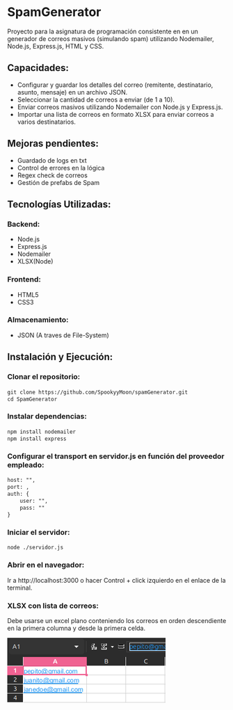 # SpamGenerator

Proyecto para la asignatura de programación consistente en en un generador de correos masivos (simulando spam) utilizando Nodemailer, Node.js, Express.js, HTML y CSS.

## Capacidades:

- Configurar y guardar los detalles del correo (remitente, destinatario, asunto, mensaje) en un archivo JSON.
- Seleccionar la cantidad de correos a enviar (de 1 a 10).
- Enviar correos masivos utilizando Nodemailer con Node.js y Express.js.
- Importar una lista de correos en formato XLSX para enviar correos a varios destinatarios.

## Mejoras pendientes:

- Guardado de logs en txt
- Control de errores en la lógica
- Regex check de correos
- Gestión de prefabs de Spam

## Tecnologías Utilizadas:

### Backend:
- Node.js
- Express.js
- Nodemailer
- XLSX(Node)

### Frontend:
- HTML5
- CSS3

### Almacenamiento:
- JSON (A traves de File-System)

## Instalación y Ejecución:

### Clonar el repositorio:

```
git clone https://github.com/SpookyyMoon/spamGenerator.git
cd SpamGenerator
```

### Instalar dependencias:

```
npm install nodemailer
npm install express
```

### Configurar el transport en servidor.js en función del proveedor empleado:

```
host: "",
port: ,
auth: {
    user: "",
    pass: ""
}
```

### Iniciar el servidor:

```
node ./servidor.js
```

### Abrir en el navegador:

Ir a http://localhost:3000 o hacer Control + click izquierdo en el enlace de la terminal.

### XLSX con lista de correos:

Debe usarse un excel plano conteniendo los correos en orden descendiente en la primera columna y desde la primera celda.

![alt text](image.png)